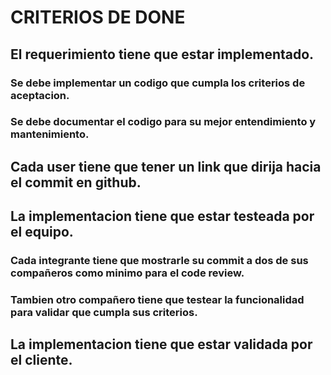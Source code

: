 # CRITERIOS DE DONE 
  ## El requerimiento tiene que estar implementado.
   ###    Se debe implementar un codigo que cumpla los criterios de aceptacion.
   ###    Se debe documentar el codigo para su mejor entendimiento y mantenimiento.
  ## Cada user tiene que tener un link que dirija hacia el commit en github. 
  ## La implementacion tiene que estar testeada por el equipo.
   ###    Cada integrante tiene que mostrarle su commit a dos de sus compañeros como minimo para el code review.
   ###    Tambien otro compañero tiene que testear la funcionalidad para validar que cumpla sus criterios.
  ## La implementacion tiene que estar validada por el cliente.
 
